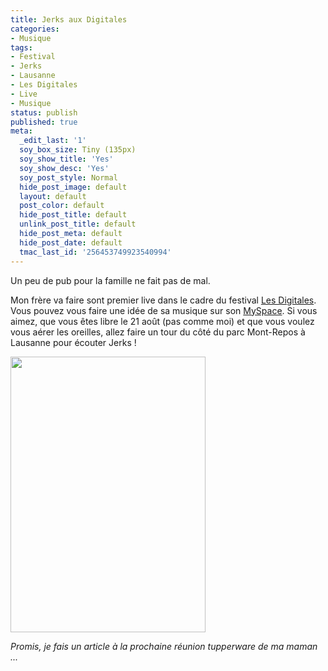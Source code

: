 ```yaml
---
title: Jerks aux Digitales
categories:
- Musique
tags:
- Festival
- Jerks
- Lausanne
- Les Digitales
- Live
- Musique
status: publish
published: true
meta:
  _edit_last: '1'
  soy_box_size: Tiny (135px)
  soy_show_title: 'Yes'
  soy_show_desc: 'Yes'
  soy_post_style: Normal
  hide_post_image: default
  layout: default
  post_color: default
  hide_post_title: default
  unlink_post_title: default
  hide_post_meta: default
  hide_post_date: default
  tmac_last_id: '256453749923540994'
---
```

Un peu de pub pour la famille ne fait pas de mal.

<!--more-->

Mon frère va faire sont premier live dans le cadre du festival <a title="Site web des digitales" href="https://www.lesdigitales.ch/">Les Digitales</a>. Vous pouvez vous faire une idée de sa musique sur son <a title="Myspace de Igoreks" href="https://www.myspace.com/igoerks">MySpace</a>. Si vous aimez, que vous êtes libre le 21 août (pas comme moi) et que vous voulez vous aérer les oreilles, allez faire un tour du côté du parc Mont-Repos à Lausanne pour écouter Jerks !

<img class="alignnone size-full wp-image-3584" title="Affiche Lausanne 2011" src="https://dlgjp9x71cipk.cloudfront.net/2011/08/affiche_lausanne_2011.jpg" alt="" width="312" height="441" />

<em>Promis, je fais un article à la prochaine réunion tupperware de ma maman ...</em>
